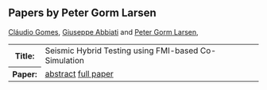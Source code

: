 ## Papers by Peter Gorm Larsen
<table>
<a href="/proceedings/authors/ClaudioGomes">Cláudio Gomes</a>, <a href="/proceedings/authors/GiuseppeAbbiati">Giuseppe Abbiati</a> and <a href="/proceedings/authors/PeterGormLarsen">Peter Gorm Larsen</a>, </td>
</tr>
<tr><th>Title:</th>
<td>Seismic Hybrid Testing using FMI-based Co-Simulation</td>
</tr>
<tr><th>Paper:</th>
<td><a href="/abstracts/abstract_4A_2">abstract</a> <a href="/proceedings/papers/Modelica2021session4A_paper2.pdf">full paper</a></td>
</tr>
</table>
